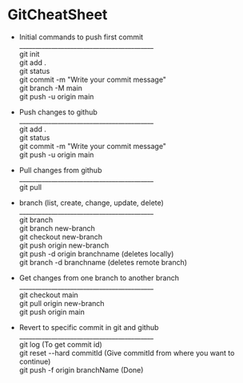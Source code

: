 # GitCheatSheet

* Initial commands to push first commit<br>
__________________________________________ <br>
git init <br>
git add .  <br>
git status <br>
git commit -m "Write your commit message" <br>
git branch -M main <br>
git push -u origin main <br>

* Push changes to github <br>
__________________________________________ <br>
git add .  <br>
git status <br>
git commit -m "Write your commit message" <br>
git push -u origin main <br>

* Pull changes from github <br>
__________________________________________ <br>
git pull  <br>

* branch (list, create, change, update, delete) <br>
__________________________________________ <br>
git branch  <br>
git branch new-branch <br>
git checkout new-branch <br>
git push origin new-branch <br>
git push -d origin branchname  (deletes locally) <br> 
git branch -d branchname  (deletes remote branch) <br>

* Get changes from one branch to another branch <br>
__________________________________________ <br>
git checkout main <br>
git pull origin new-branch <br>
git push origin main <br>

* Revert to specific commit in git and github <br>
__________________________________________ <br>
git log  (To get commit id)<br>
git reset --hard commitId (Give commitId from where you want to continue)<br>
git push -f origin branchName (Done)<br>
